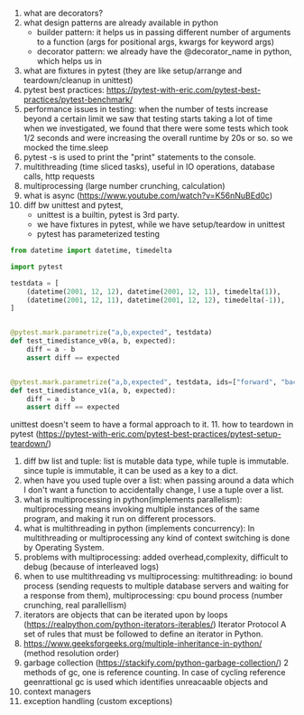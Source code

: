 1. what are decorators?
2. what design patterns are already available in python
     - builder pattern: it helps us in passing different number of arguments to a function (args for positional args, kwargs for keyword args)
     - decorator pattern: we already have the @decorator_name in python, which helps us in 
3. what are fixtures in pytest (they are like setup/arrange and teardown/cleanup in unittest)
4. pytest best practices: https://pytest-with-eric.com/pytest-best-practices/pytest-benchmark/
5. performance issues in testing: when the number of tests increase beyond a certain limit we saw that testing starts taking a lot of time
   when we investigated, we found that there were some tests which took 1/2 seconds and were increasing the overall runtime by 20s or so.
   so we mocked the time.sleep
6. pytest -s is used to print the "print" statements to the console.
7. multithreading (time sliced tasks), useful in IO operations, database calls, http requests
8. multiprocessing (large number crunching, calculation)
9. what is async (https://www.youtube.com/watch?v=K56nNuBEd0c)
10. diff bw unittest and pytest,
      - unittest is a builtin, pytest is 3rd party.
      -  we have fixtures in pytest, while we have setup/teardow in unittest
      -  pytest has parameterized testing
```python
from datetime import datetime, timedelta

import pytest

testdata = [
    (datetime(2001, 12, 12), datetime(2001, 12, 11), timedelta(1)),
    (datetime(2001, 12, 11), datetime(2001, 12, 12), timedelta(-1)),
]


@pytest.mark.parametrize("a,b,expected", testdata)
def test_timedistance_v0(a, b, expected):
    diff = a - b
    assert diff == expected


@pytest.mark.parametrize("a,b,expected", testdata, ids=["forward", "backward"])
def test_timedistance_v1(a, b, expected):
    diff = a - b
    assert diff == expected
```
unittest doesn't seem to have a formal approach to it.
11. how to teardown in pytest (https://pytest-with-eric.com/pytest-best-practices/pytest-setup-teardown/)










1. diff bw list and tuple: list is mutable data type, while tuple is immutable. since tuple is immutable, it can be used as a key to a dict.
2. when have you used tuple over a list: when passing around a data which I don't want a function to accidentally change, I use a tuple over a list.
3. what is multiprocessing in python(implements parallelism): multiprocessing means invoking multiple instances of the same program, and making it run on different processors.
4. what is multithreading in python (implements concurrency): In multithreading or multiprocessing any kind of context switching is done by Operating System.
5. problems with multiprocessing: added overhead,complexity, difficult to debug (because of interleaved logs)
6. when to use multithreading vs multiprocessing:
    multithreading: io bound process (sending requests to multiple
      database servers and waiting for a response from them),
    multiprocessing: cpu bound process (number crunching, real parallellism)
7. iterators are objects that can be iterated upon by loops (https://realpython.com/python-iterators-iterables/)
    Iterator Protocol 
    A set of rules that must be followed to define an iterator in Python.
8. https://www.geeksforgeeks.org/multiple-inheritance-in-python/ (method resolution order)
9. garbage collection (https://stackify.com/python-garbage-collection/) 2 methods of gc, one is reference counting. In case of cycling reference geenrattional gc is used
   which identifies unreacaable objects and
10. context managers
11. exception handling (custom exceptions)
